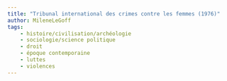 ```yaml
---
title: "Tribunal international des crimes contre les femmes (1976)"
author: MileneLeGoff
tags:
    - histoire/civilisation/archéologie
    - sociologie/science politique
    - droit
    - époque contemporaine
    - luttes
    - violences
---
```

